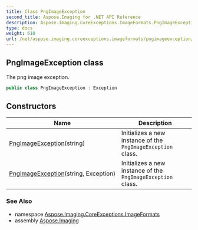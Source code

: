 ```yaml
---
title: Class PngImageException
second_title: Aspose.Imaging for .NET API Reference
description: Aspose.Imaging.CoreExceptions.ImageFormats.PngImageException class. The png image exception
type: docs
weight: 610
url: /net/aspose.imaging.coreexceptions.imageformats/pngimageexception/
---
```

## PngImageException class

The png image exception.

```csharp
public class PngImageException : Exception
```

## Constructors

| Name | Description |
| --- | --- |
| [PngImageException](pngimageexception/#constructor)(string) | Initializes a new instance of the `PngImageException` class. |
| [PngImageException](pngimageexception/#constructor_1)(string, Exception) | Initializes a new instance of the `PngImageException` class. |

### See Also

* namespace [Aspose.Imaging.CoreExceptions.ImageFormats](../../aspose.imaging.coreexceptions.imageformats/)
* assembly [Aspose.Imaging](../../)


